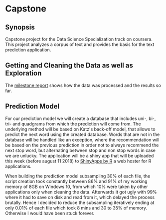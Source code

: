 # Capstone

## Synopsis
Capstone project for the Data Science Specialization track on coursera. This project analyzes a corpus of text and provides the basis for the text prediction application.

## Getting and Cleaning the Data as well as Exploration
The [milestone report](http://rpubs.com/basacul/milestone) shows how the data was processed and the results so far.

## Prediction Model
For our prediction model we will create a database that includes uni-, bi-, tri- and quadgrams from which the prediction will come from. The underlying method will be based on Katz's back-off model, that allows to predict the next word using the created database. Words that are not in the database will be handled like an exception, where the recommendation will be based on the previous prediction in order not to always recommend the next stop word, but alternating between stop and non stop words in case we are unlucky. 
The application will be a shiny app that will be uploaded this week (before august 11 2018) to [ShinyApps by R](https://www.shinyapps.io) a web hoster for R applications.

When building the prediction model subsampling 30% of each file, the script creation took constantly between 86% and 91% of my working memory of 8GB on Windows 10, from which 10% were taken by other applications only when cleaning the data. Afterwards it got ugly with 99% where it had to save on disk and read from it, which delayed the process brutally.
Hence I decided to reduce the subsampling iteratively ending at only 0.01% of each file which took 8 mins and 30 to 35% of memory. Otherwise I would have been stuck forever.